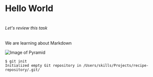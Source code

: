 # <h1>Hello World<h1>
###### <h6>Let's review this task<h6>

We are learning about Markdown

![Image of Pyramid](https://images.unsplash.com/photo-1597600159211-d6c104f408d1?q=80&w=2839&auto=format&fit=crop&ixlib=rb-4.0.3&ixid=M3wxMjA3fDB8MHxwaG90by1wYWdlfHx8fGVufDB8fHx8fA%3D%3D)

```
$ git init
Initialized empty Git repository in /Users/skills/Projects/recipe-repository/.git/
```
